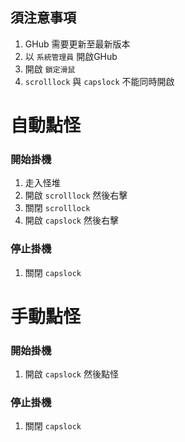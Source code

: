 ## 須注意事項
1. GHub 需要更新至最新版本
2. 以 `系統管理員` 開啟GHub
3. 開啟 `鎖定滑鼠`
4. `scrolllock` 與 `capslock` 不能同時開啟

# 自動點怪 
### 開始掛機
1. 走入怪堆
2. 開啟 `scrolllock` 然後右擊
3. 關閉 `scrolllock`
4. 開啟 `capslock` 然後右擊

### 停止掛機
1. 關閉 `capslock`

# 手動點怪
### 開始掛機
1. 開啟 `capslock` 然後點怪

### 停止掛機
1. 關閉 `capslock`
